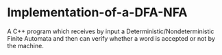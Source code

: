 # Implementation-of-a-DFA-NFA
A C++ program which receives by input a Deterministic/Nondeterministic Finite Automata and then can verify whether a word is accepted or not by the machine.
